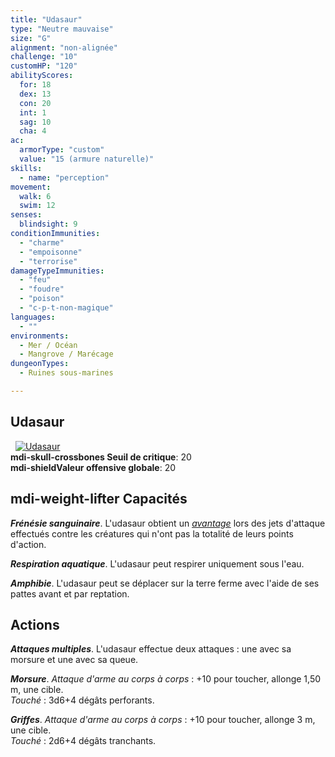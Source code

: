 ```yaml
---
title: "Udasaur"
type: "Neutre mauvaise"
size: "G"
alignment: "non-alignée"
challenge: "10"
customHP: "120"
abilityScores:
  for: 18
  dex: 13
  con: 20
  int: 1
  sag: 10
  cha: 4
ac:
  armorType: "custom"
  value: "15 (armure naturelle)"
skills:
  - name: "perception"
movement:
  walk: 6
  swim: 12
senses:
  blindsight: 9
conditionImmunities:
  - "charme"
  - "empoisonne"
  - "terrorise"
damageTypeImmunities:
  - "feu"
  - "foudre"
  - "poison"
  - "c-p-t-non-magique"
languages:
  - ""
environments:
  - Mer / Océan
  - Mangrove / Marécage
dungeonTypes:
  - Ruines sous-marines

---
```

## Udasaur
&nbsp;
[![Udasaur](https://www.douaratil.fr/illustrations/creature-monstrueuse/udasaurm.png)](https://www.douaratil.fr/illustrations/creature-monstrueuse/udasaur.jpg)  
**<v-icon>mdi-skull-crossbones</v-icon> Seuil de critique**: 20          
**<v-icon>mdi-shield</v-icon>Valeur offensive globale**: 20    
## <v-icon>mdi-weight-lifter</v-icon> Capacités
_**Frénésie sanguinaire**_. L'udasaur obtient un [_avantage_](/utiliser-les-caracteristiques/#avantage-et-desavantage) lors des jets d'attaque effectués contre les créatures qui n'ont pas la totalité de leurs points d'action.

_**Respiration aquatique**_. L'udasaur peut respirer uniquement sous l'eau.

_**Amphibie**_. L'udasaur peut se déplacer sur la terre ferme avec l'aide de ses pattes avant et par reptation.  

## Actions
_**Attaques multiples**_. L'udasaur effectue deux attaques : une avec sa morsure et une avec sa queue.

_**Morsure**_. _Attaque d'arme au corps à corps_ : +10 pour toucher, allonge 1,50 m, une cible.  
_Touché_ : 3d6+4 dégâts perforants.

_**Griffes**_. _Attaque d'arme au corps à corps_ : +10 pour toucher, allonge 3 m, une cible.  
_Touché_ : 2d6+4 dégâts tranchants.
